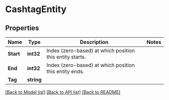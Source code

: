 # CashtagEntity

## Properties

Name | Type | Description | Notes
------------ | ------------- | ------------- | -------------
**Start** | **int32** | Index (zero-based) at which position this entity starts. | 
**End** | **int32** | Index (zero-based) at which position this entity ends. | 
**Tag** | **string** |  | 

[[Back to Model list]](../README.md#documentation-for-models) [[Back to API list]](../README.md#documentation-for-api-endpoints) [[Back to README]](../README.md)


